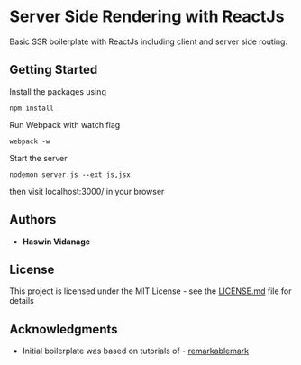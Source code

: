 # Server Side Rendering with ReactJs

Basic SSR boilerplate with ReactJs including client and server side routing.

## Getting Started

Install the packages using
```
npm install
```

Run Webpack with watch flag
```
webpack -w
```

Start the server
```
nodemon server.js --ext js,jsx
```

then visit localhost:3000/ in your browser


## Authors
* **Haswin Vidanage**


## License
This project is licensed under the MIT License - see the [LICENSE.md](LICENSE.md) file for details

## Acknowledgments

* Initial boilerplate was based on  tutorials of  - [remarkablemark](https://www.youtube.com/channel/UCn7IyoeAN6iqANjjSIx_6iw)
